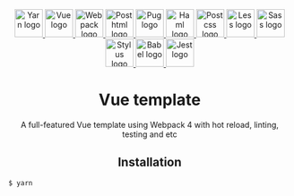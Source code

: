 <div align="center">
  <div>
    <a href="https://yarnpkg.com/">
      <img height="50" alt="Yarn logo" src="https://raw.githubusercontent.com/newbornfrontender/vue-webpack-template/master/build/logos/yarn-logo.png">
    </a>
    <a href="https://vuejs.org/">
      <img height="50" alt="Vue logo" src="https://raw.githubusercontent.com/newbornfrontender/vue-webpack-template/master/build/logos/vue-logo.png">
    </a>
    <a href="https://webpack.js.org/">
      <img height="50" alt="Webpack logo" src="https://raw.githubusercontent.com/newbornfrontender/vue-webpack-template/master/build/logos/webpack-logo.png">
    </a>
    <a href="https://github.com/posthtml/posthtml/">
      <img height="50" alt="Posthtml logo" src="https://raw.githubusercontent.com/newbornfrontender/vue-webpack-template/master/build/logos/posthtml-logo.png">
    </a>
    <a href="https://pugjs.org/">
      <img height="50" alt="Pug logo" src="https://raw.githubusercontent.com/newbornfrontender/vue-webpack-template/master/build/logos/pug-logo.png">
    </a>
    <a href="http://haml.info/">
      <img height="50" alt="Haml logo" src="https://raw.githubusercontent.com/newbornfrontender/vue-webpack-template/master/build/logos/haml-logo.png">
    </a>
    <a href="https://postcss.org/">
      <img height="50" alt="Postcss logo" src="https://raw.githubusercontent.com/newbornfrontender/vue-webpack-template/master/build/logos/postcss-logo.png">
    </a>
    <a href="http://lesscss.org/">
      <img height="50" alt="Less logo" src="https://raw.githubusercontent.com/newbornfrontender/vue-webpack-template/master/build/logos/less-logo.png">
    </a>
    <a href="https://sass-lang.com/">
      <img height="50" alt="Sass logo" src="https://raw.githubusercontent.com/newbornfrontender/vue-webpack-template/master/build/logos/sass-logo.png">
    </a>
    <a href="http://stylus-lang.com/">
      <img height="50" alt="Stylus logo" src="https://raw.githubusercontent.com/newbornfrontender/vue-webpack-template/master/build/logos/stylus-logo.png">
    </a>
    <a href="https://babeljs.io/">
      <img height="50" alt="Babel logo" src="https://raw.githubusercontent.com/newbornfrontender/vue-webpack-template/master/build/logos/babel-logo.png">
    </a>
    <a href="https://facebook.github.io/jest/">
      <img height="50" alt="Jest logo" src="https://raw.githubusercontent.com/newbornfrontender/vue-webpack-template/master/build/logos/jest-logo.png">
    </a>
  </div>
  <h1>Vue template</h1>
  <p>A full-featured Vue template using Webpack 4 with hot reload, linting, testing and etc</p>
</div>

<h2 align="center">Installation</h2>

```bash
$ yarn
```
